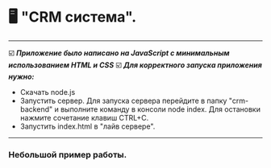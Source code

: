 # 🖥 "CRM система".
---
☑️ ___Приложение было написано на JavaScript с минимальным использованием HTML и CSS___
☑️ ___Для корректного запуска приложения нужно:___
  - Скачать node.js
  - Запустить сервер. Для запуска сервера перейдите в папку "crm-backend" и выполните команду в консоли node index. Для остановки нажмите сочетание клавиш CTRL+C.
  - Запустить index.html в "лайв сервере".

---
### Небольшой пример работы.
